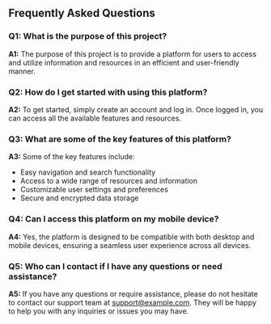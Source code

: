 ## Frequently Asked Questions

### Q1: What is the purpose of this project?

**A1:** The purpose of this project is to provide a platform for users to access and utilize information and resources in an efficient and user-friendly manner.

### Q2: How do I get started with using this platform?

**A2:** To get started, simply create an account and log in. Once logged in, you can access all the available features and resources.

### Q3: What are some of the key features of this platform?

**A3:** Some of the key features include:

- Easy navigation and search functionality
- Access to a wide range of resources and information
- Customizable user settings and preferences
- Secure and encrypted data storage

### Q4: Can I access this platform on my mobile device?

**A4:** Yes, the platform is designed to be compatible with both desktop and mobile devices, ensuring a seamless user experience across all devices.

### Q5: Who can I contact if I have any questions or need assistance?

**A5:** If you have any questions or require assistance, please do not hesitate to contact our support team at support@example.com. They will be happy to help you with any inquiries or issues you may have.